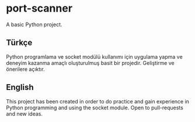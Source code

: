 # port-scanner
A basic Python project. 

## Türkçe
Python programlama ve socket modülü kullanımı için uygulama yapma ve deneyim kazanma amaçlı oluşturulmuş basit bir projedir. Geliştirme ve önerilere açıktır. 

## English
This project has been created in order to do practice and gain experience in Python programming and using the socket module. Open to pull-requests and new ideas. 
